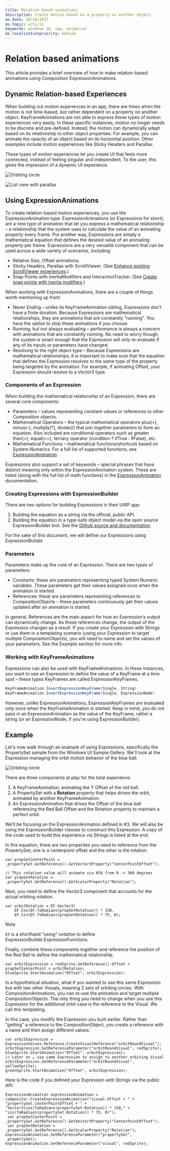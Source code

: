```yaml
---
title: Relation based animations
description: Create motion based on a property on another object.
ms.date: 10/10/2017
ms.topic: article
keywords: windows 10, uwp, animation
ms.localizationpriority: medium
---
```

# Relation based animations

This article provides a brief overview of how to make relation-based animations using Composition ExpressionAnimations.

## Dynamic Relation-based Experiences

When building out motion experiences in an app, there are times when the motion is not time-based, but rather dependent on a property on another object. KeyFrameAnimations are not able to express these types of motion experiences very easily. In these specific instances, motion no longer needs to be discrete and pre-defined. Instead, the motion can dynamically adapt based on its relationship to other object properties. For example, you can animate the opacity of an object based on its horizontal position. Other examples include motion experiences like Sticky Headers and Parallax.

These types of motion experiences let you create UI that feels more connected, instead of feeling singular and independent. To the user, this gives the impression of a dynamic UI experience.

![Orbiting circle](images/animation/orbit.gif)

![List view with parallax](images/animation/parallax.gif)

## Using ExpressionAnimations

To create relation-based motion experiences, you use the ExpressionAnimation type. ExpressionAnimations (or Expressions for short), are a new type of animation that let you express a mathematical relationship – a relationship that the system uses to calculate the value of an animating property every frame. Put another way, Expressions are simply a mathematical equation that defines the desired value of an animating property per frame. Expressions are a very versatile component that can be used across a wide variety of scenarios, including:

- Relative Size, Offset animations.
- Sticky Headers, Parallax with ScrollViewer. (See [Enhance existing ScrollViewer experiences](scroll-input-animations.md).)
- Snap Points with InertiaModifiers and InteractionTracker. (See [Create snap points with inertia modifiers](inertia-modifiers.md).)

When working with ExpressionAnimations, there are a couple of things worth mentioning up front:

- Never Ending – unlike its KeyFrameAnimation sibling, Expressions don’t have a finite duration. Because Expressions are mathematical relationships, they are animations that are constantly "running". You have the option to stop these animations if you choose.
- Running, but not always evaluating – performance is always a concern with animations that are constantly running. No need to worry though, the system is smart enough that the Expression will only re-evaluate if any of its inputs or parameters have changed.
- Resolving to the right object type – Because Expressions are mathematical relationships, it is important to make sure that the equation that defines the Expression resolves to the same type of the property being targeted by the animation. For example, if animating Offset, your Expression should resolve to a Vector3 type.

### Components of an Expression

When building the mathematical relationship of an Expression, there are several core components:

- Parameters – values representing constant values or references to other Composition objects.
- Mathematical Operators – the typical mathematical operators plus(+), minus(-), multiply(*), divide(/) that join together parameters to form an equation. Also included are conditional operators such as greater than(>), equal(==), ternary operator (condition ? ifTrue : ifFalse), etc.
- Mathematical Functions – mathematical functions/shortcuts based on System.Numerics. For a full list of supported functions, see [ExpressionAnimation](https://docs.microsoft.com/uwp/api/Windows.UI.Composition.ExpressionAnimation).

Expressions also support a set of keywords – special phrases that have distinct meaning only within the ExpressionAnimation system. These are listed (along with the full list of math functions) in the [ExpressionAnimation](https://docs.microsoft.com/uwp/api/Windows.UI.Composition.ExpressionAnimation) documentation.

### Creating Expressions with ExpressionBuilder

There are two options for building Expressions in their UWP app:

1. Building the equation as a string via the official, public API.
1. Building the equation in a type-safe object model via the open source ExpressionBuilder tool. See the [Github source and documentation](https://github.com/microsoft/WindowsCompositionSamples/tree/master/ExpressionBuilder).

For the sake of this document, we will define our Expressions using ExpressionBuilder.

### Parameters

Parameters make up the core of an Expression. There are two types of parameters:

- Constants: these are parameters representing typed System.Numeric variables. These parameters get their values assigned once when the animation is started.
- References: these are parameters representing references to CompositionObjects – these parameters continuously get their values updated after an animation is started.

In general, References are the main aspect for how an Expression’s output can dynamically change. As these references change, the output of the Expression changes as a result. If you create your Expression with Strings or use them in a templating scenario (using your Expression to target multiple CompositionObjects), you will need to name and set the values of your parameters. See the Example section for more info.

### Working with KeyFrameAnimations

Expressions can also be used with KeyFrameAnimations. In these instances, you want to use an Expression to define the value of a KeyFrame at a time spot – these types KeyFrames are called ExpressionKeyFrames.

```csharp
KeyFrameAnimation.InsertExpressionKeyFrame(Single, String)
KeyFrameAnimation.InsertExpressionKeyFrame(Single, ExpressionNode)
```

However, unlike ExpressionAnimations, ExpressionKeyFrames are evaluated only once when the KeyFrameAnimation is started. Keep in mind, you do not pass in an ExpressionAnimation as the value of the KeyFrame, rather a string (or an ExpressionNode, if you're using ExpressionBuilder).

## Example

Let's now walk through an example of using Expressions, specifically the PropertySet sample from the Windows UI Sample Gallery. We'll look at the Expression managing the orbit motion behavior of the blue ball.

![Orbiting circle](images/animation/orbit.gif)

There are three components at play for the total experience:

1. A KeyFrameAnimation, animating the Y Offset of the red ball.
1. A PropertySet with a **Rotation** property that helps drives the orbit, animated by another KeyFrameAnimation.
1. An ExpressionAnimation that drives the Offset of the blue ball referencing the Red Ball Offset and the Rotation property to maintain a perfect orbit.

We’ll be focusing on the ExpressionAnimation defined in #3. We will also be using the ExpressionBuilder classes to construct this Expression. A copy of the code used to build this experience via Strings is listed at the end.

In this equation, there are two properties you need to reference from the PropertySet; one is a centerpoint offset and the other is the rotation.

```
var propSetCenterPoint =
_propertySet.GetReference().GetVector3Property("CenterPointOffset");

// This rotation value will animate via KFA from 0 -> 360 degrees
var propSetRotation = _propertySet.GetReference().GetScalarProperty("Rotation");
```

Next, you need to define the Vector3 component that accounts for the actual orbiting rotation.

```
var orbitRotation = EF.Vector3(
    EF.Cos(EF.ToRadians(propSetRotation)) * 150,
    EF.Sin(EF.ToRadians(propSetRotation)) * 75, 0);
```

> [!NOTE]
> `EF` is a shorthand “using” notation to define ExpressionBuilder.ExpressionFunctions.

Finally, combine these components together and reference the position of the Red Ball to define the mathematical relationship.

```
var orbitExpression = redSprite.GetReference().Offset + propSetCenterPoint + orbitRotation;
blueSprite.StartAnimation("Offset", orbitExpression);
```

In a hypothetical situation, what if you wanted to use this same Expression but with two other Visuals, meaning 2 sets of orbiting circles. With CompositionAnimations, you can re-use the animation and target multiple CompositionObjects. The only thing you need to change when you use this Expression for the additional orbit case is the reference to the Visual. We call this templating.

In this case, you modify the Expression you built earlier. Rather than "getting" a reference to the CompositionObject, you create a reference with a name and then assign different values:

```
var orbitExpression = ExpressionValues.Reference.CreateVisualReference("orbitRoundVisual");
orbitExpression.SetReferenceParameter("orbitRoundVisual", redSprite);
blueSprite.StartAnimation("Offset", orbitExpression);
// Later on … use same Expression to assign to another orbiting Visual
orbitExpression.SetReferenceParameter("orbitRoundVisual", yellowSprite);
greenSprite.StartAnimation("Offset", orbitExpression);
```

Here is the code if you defined your Expression with Strings via the public API.

```
ExpressionAnimation expressionAnimation =
compositor.CreateExpressionAnimation("visual.Offset + " +
"propertySet.CenterPointOffset + " +
"Vector3(cos(ToRadians(propertySet.Rotation)) * 150," + "sin(ToRadians(propertySet.Rotation)) * 75, 0)");
 var propSetCenterPoint = _propertySet.GetReference().GetVector3Property("CenterPointOffset");
 var propSetRotation = _propertySet.GetReference().GetScalarProperty("Rotation");
expressionAnimation.SetReferenceParameter("propertySet", _propertySet);
expressionAnimation.SetReferenceParameter("visual", redSprite);
```
